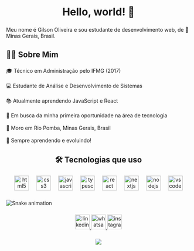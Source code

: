 <h1 align="center">Hello, world! 👋</h1>

###

<p align="left">Meu nome é Gilson Oliveira e sou estudante de desenvolvimento web, de 📍 Minas Gerais, Brasil.</p>

###

<h2 align="left">👨‍💻 Sobre Mim</h2>

###

<p align="left">🎓 Técnico em Administração pelo IFMG (2017)<br><br>💻 Estudante de Análise e Desenvolvimento de Sistemas<br><br>📚 Atualmente aprendendo JavaScript e React <br><br>🎯 Em busca da minha primeira oportunidade na área de tecnologia<br><br>📍 Moro em Rio Pomba, Minas Gerais, Brasil<br><br>🚀 Sempre aprendendo e evoluindo!</p>

###

<h2 align="center">🛠️ Tecnologias que uso</h2>

###

<div align="center">
  <img src="https://cdn.jsdelivr.net/gh/devicons/devicon/icons/html5/html5-original.svg" height="40" alt="html5 logo"  />
  <img width="12" />
  <img src="https://cdn.jsdelivr.net/gh/devicons/devicon/icons/css3/css3-original.svg" height="40" alt="css3 logo"  />
  <img width="12" />
  <img src="https://cdn.jsdelivr.net/gh/devicons/devicon/icons/javascript/javascript-original.svg" height="40" alt="javascript logo"  />
  <img width="12" />
  <img src="https://cdn.jsdelivr.net/gh/devicons/devicon/icons/typescript/typescript-original.svg" height="40" alt="typescript logo"  />
  <img width="12" />
  <img src="https://cdn.jsdelivr.net/gh/devicons/devicon/icons/react/react-original.svg" height="40" alt="react logo"  />
  <img width="12" />
  <img src="https://cdn.jsdelivr.net/gh/devicons/devicon/icons/nextjs/nextjs-original.svg" height="40" alt="nextjs logo"  />
  <img width="12" />
  <img src="https://cdn.jsdelivr.net/gh/devicons/devicon/icons/nodejs/nodejs-original.svg" height="40" alt="nodejs logo"  />
  <img width="12" />
  <img src="https://cdn.jsdelivr.net/gh/devicons/devicon/icons/vscode/vscode-original.svg" height="40" alt="vscode logo"  />
</div>

###

<img src="https://raw.githubusercontent.com/gilsonoliveeira/gilsonoliveeira/output/snake.svg" alt="Snake animation" />

###

<div align="center">
  <a href="www.linkedin.com/in/gilson-oliveira-287424343" target="_blank">
    <img src="https://img.shields.io/static/v1?message=LinkedIn&logo=linkedin&label=&color=0077B5&logoColor=white&labelColor=&style=for-the-badge" height="40" alt="linkedin logo"  />
  </a>
  <a href="http://wa.me/+5532999970772" target="_blank">
    <img src="https://img.shields.io/static/v1?message=Whatsapp&logo=whatsapp&label=&color=25D366&logoColor=white&labelColor=&style=for-the-badge" height="40" alt="whatsapp logo"  />
  </a>
  <a href="https://www.instagram.com/gilsonoliveeira/#" target="_blank">
    <img src="https://img.shields.io/static/v1?message=Instagram&logo=instagram&label=&color=E4405F&logoColor=white&labelColor=&style=for-the-badge" height="40" alt="instagram logo"  />
  </a>
</div>

###

<div align="center">
  <img src="https://visitor-badge.laobi.icu/badge?page_id=gilsonoliveeira.gilsonoliveeira&"  />
</div>

###
